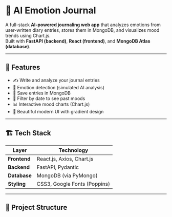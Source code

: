 # 🧠 AI Emotion Journal

A full-stack **AI-powered journaling web app** that analyzes emotions from user-written diary entries, stores them in MongoDB, and visualizes mood trends using Chart.js.  
Built with **FastAPI (backend)**, **React (frontend)**, and **MongoDB Atlas (database)**.

---

## 🚀 Features

- ✍️ Write and analyze your journal entries
- 🧠 Emotion detection (simulated AI analysis)
- 💾 Save entries in MongoDB
- 📅 Filter by date to see past moods
- 📊 Interactive mood charts (Chart.js)
- 🎨 Beautiful modern UI with gradient design

---

## 🏗️ Tech Stack

| Layer | Technology |
|-------|-------------|
| **Frontend** | React.js, Axios, Chart.js |
| **Backend** | FastAPI, Pydantic |
| **Database** | MongoDB (via PyMongo) |
| **Styling** | CSS3, Google Fonts (Poppins) |

---

## 📂 Project Structure

